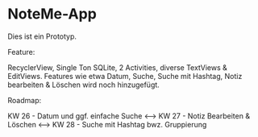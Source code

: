# NoteMe-App 
Dies ist ein Prototyp. 

Feature:

RecyclerView, Single Ton SQLite, 2 Activities, diverse TextViews & EditViews.
Features wie etwa Datum, Suche, Suche mit Hashtag, Notiz bearbeiten & Löschen wird noch hinzugefügt.

Roadmap:

KW 26 - Datum und ggf. einfache Suche <--> KW 27 - Notiz Bearbeiten & Löschen <--> KW 28 - Suche mit Hashtag bwz. Gruppierung
